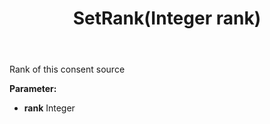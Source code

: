 ﻿---
uid: crmscript_ref_NSConsentSource_SetRank
title: SetRank(Integer rank)
intellisense: NSConsentSource.SetRank
keywords: NSConsentSource, GetRank
so.topic: reference
---

Rank of this consent source

**Parameter:** 
 - **rank** Integer

